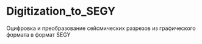 # Digitization_to_SEGY
Оцифровка и преобразование сейсмических разрезов из графического формата в формат SEGY
